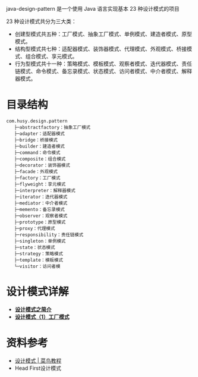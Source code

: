 java-design-pattern 是一个使用 Java 语言实现基本 23 种设计模式的项目

 23 种设计模式共分为三大类：

*   创建型模式共五种：工厂模式、抽象工厂模式、单例模式、建造者模式、原型模式。
*   结构型模式共七种：适配器模式、装饰器模式、代理模式、外观模式、桥接模式、组合模式、享元模式。
*   行为型模式共十一种：策略模式、模板模式、观察者模式、迭代器模式、责任链模式、命令模式、备忘录模式、状态模式、访问者模式、中介者模式、解释器模式。



# 目录结构

```
com.husy.design.pattern
   ├─abstractfactory：抽象工厂模式
   ├─adapter：适配器模式
   ├─bridge：桥接模式
   ├─builder：建造者模式
   ├─command：命令模式
   ├─composite：组合模式
   ├─decorator：装饰器模式
   ├─facade：外观模式
   ├─factory：工厂模式
   ├─flyweight：享元模式
   ├─interpreter：解释器模式
   ├─iterator：迭代器模式
   ├─mediator：中介者模式
   ├─memento：备忘录模式
   ├─observer：观察者模式
   ├─prototype：原型模式
   ├─proxy：代理模式
   ├─responsibility：责任链模式
   ├─singleton：单例模式
   ├─state：状态模式
   ├─strategy：策略模式
   ├─template：模板模式
   └─visitor：访问者模
```



# 设计模式详解

* [**设计模式之简介**](https://github.com/HusyCoding/JNotes/blob/master/Design/%E8%AE%BE%E8%AE%A1%E6%A8%A1%E5%BC%8F%E4%B9%8B%E7%AE%80%E4%BB%8B.md)
* [**设计模式（1）工厂模式**](https://github.com/HusyCoding/JNotes/blob/master/Design/%E8%AE%BE%E8%AE%A1%E6%A8%A1%E5%BC%8F%EF%BC%881%EF%BC%89%E5%B7%A5%E5%8E%82%E6%A8%A1%E5%BC%8F.md)



# 资料参考

*   [设计模式 | 菜鸟教程](https://www.runoob.com/design-pattern/design-pattern-tutorial.html)
*   Head First设计模式